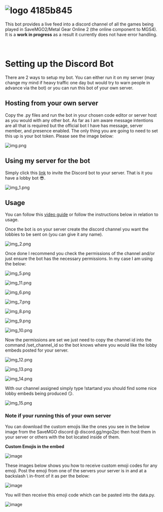 
# ![logo 4185b845](https://github.com/Dormant-Hero/SaveMGOLobbyBot/assets/79374258/11f754cb-aa63-4e83-adc5-6d780e334e11)

This bot provides a live feed into a discord channel of all the games being played in SaveMGO2/Metal Gear Online 2 (the online component to MGS4). It is a **work in progress** as a result it currently does not have error handling.

<br>

# Setting up the Discord Bot

There are 2 ways to setup my bot. You can either run it on my server (may change my mind if heavy traffic one day but would try to warn people in advance via the bot) or you can run this bot of your own server.

## Hosting from your own server

Copy the .py files and run the bot in your chosen code editor or server host as you would with any other bot. As far as I am aware message intentions are all that is required but the official bot I have has message, server member, and presence enabled. 
The only thing you are going to need to set this up is your bot token. Please see the image below: 

![img.png](img.png)


## Using my server for the bot

Simply click this [link](https://discord.com/api/oauth2/authorize?client_id=1175813240605913190&permissions=355344&scope=bot%20applications.commands) to invite the Discord bot to your server. That is it you have a lobby bot 😎.

![img_1.png](img_1.png)


## Usage

You can follow this [video guide](https://youtu.be/bWCSD36b4AE) or follow the instructions below in relation to usage.

Once the bot is on your server create the discord channel you want the lobbies to be sent on (you can give it any name). 

![img_2.png](img_2.png)

Once done I recommend you check the permissions of the channel and/or just ensure the bot has the necessary permissions. In my case I am using the below:

![img_5.png](img_5.png)

![img_11.png](img_11.png)

![img_6.png](img_6.png)

![img_7.png](img_7.png)

![img_8.png](img_8.png)

![img_9.png](img_9.png)

![img_10.png](img_10.png)

Now the permissions are set we just need to copy the channel id into the command /set_channel_id so the bot knows where 
you would like the lobby embeds posted for your server.

![img_12.png](img_12.png)

![img_13.png](img_13.png)

![img_14.png](img_14.png)

With our channel assigned simply type !startand you should find some nice lobby embeds being produced 😏.

![img_15.png](img_15.png)

### Note if your running this of your own server

You can download the custom emojis like the ones you see in the below image from the SaveMGO discord @ discord.gg/mgo2pc 
then host them in your server or others with the bot located inside of them.

**Custom Emojis in the embed**

![image](https://github.com/Dormant-Hero/SaveMGOLobbyBot/assets/79374258/bc605b6a-d7db-48fb-9e62-33c51a94d0f9)

These images below shows you how to receive custom emoji codes for any emoji. Post the emoji from one of the servers your server is in 
and at a backslash \ in-front of it as per the below:

![image](https://github.com/Dormant-Hero/SaveMGOLobbyBot/assets/79374258/1747a361-5b66-451b-836d-8eea4970ae5a)

You will then receive this emoji code which can be pasted into the data.py.

![image](https://github.com/Dormant-Hero/SaveMGOLobbyBot/assets/79374258/cd029f73-c088-432e-8732-7324aeacde4d)


